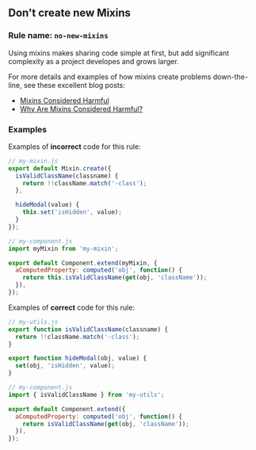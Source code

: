 ## Don't create new Mixins

### Rule name: `no-new-mixins`

Using mixins makes sharing code simple at first, but add significant complexity as a project developes and grows larger.

For more details and examples of how mixins create problems down-the-line, see these excellent blog posts:
* [Mixins Considered Harmful](https://reactjs.org/blog/2016/07/13/mixins-considered-harmful.html)
* [Why Are Mixins Considered Harmful?](http://raganwald.com/2016/07/16/why-are-mixins-considered-harmful.html)

### Examples

Examples of **incorrect** code for this rule:

```javascript
// my-mixin.js
export default Mixin.create({
  isValidClassName(classname) {
    return !!className.match('-class');
  },

  hideModal(value) {
    this.set('isHidden', value);
  }
});

// my-component.js
import myMixin from 'my-mixin';

export default Component.extend(myMixin, {
  aComputedProperty: computed('obj', function() {
    return this.isValidClassName(get(obj, 'className'));
  }),
});
```

Examples of **correct** code for this rule:

```javascript
// my-utils.js
export function isValidClassName(classname) {
  return !!className.match('-class');
}

export function hideModal(obj, value) {
  set(obj, 'isHidden', value);
}

// my-component.js
import { isValidClassName } from 'my-utils';

export default Component.extend({
  aComputedProperty: computed('obj', function() {
    return isValidClassName(get(obj, 'className'));
  }),
});
```
